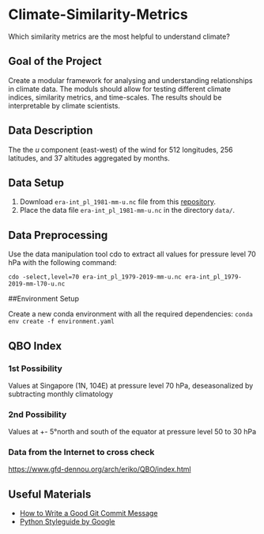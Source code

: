 # Climate-Similarity-Metrics
Which similarity metrics are the most helpful to understand climate?

## Goal of the Project
Create a modular framework for analysing and understanding relationships in climate data. The moduls should allow for testing different climate indices, similarity metrics, and time-scales. The results should be interpretable by climate scientists.

## Data Description

The the *u* component (east-west) of the wind for 512 longitudes, 256 latitudes, and 37 altitudes aggregated by months.

## Data Setup

1. Download `era-int_pl_1981-mm-u.nc` file from this [repository](https://nextcloud.scc.kit.edu/s/cwpp3wdQPcm96jq).
2. Place the data file `era-int_pl_1981-mm-u.nc` in the directory `data/`.

##  Data Preprocessing
Use the data manipulation tool cdo to extract all values for pressure level 70 hPa with the following command:

`cdo -select,level=70 era-int_pl_1979-2019-mm-u.nc era-int_pl_1979-2019-mm-l70-u.nc`

##Environment Setup

Create a new conda environment with all the required dependencies:
`conda env create -f environment.yaml`

## QBO Index

### 1st Possibility

Values at Singapore (1N, 104E) at pressure level 70 hPa, deseasonalized by subtracting monthly climatology

### 2nd Possibility

Values at +- 5°north and south of the equator at pressure level 50 to 30 hPa

### Data from the Internet to cross check

https://www.gfd-dennou.org/arch/eriko/QBO/index.html

## Useful Materials
* [How to Write a Good Git Commit Message](https://chris.beams.io/posts/git-commit/)
* [Python Styleguide by Google](http://google.github.io/styleguide/pyguide.html)
